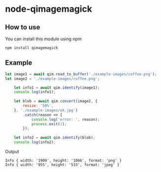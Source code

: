 # node-qimagemagick

## How to use
You can install this module using npm

`npm install qimagemagick`


## Example
```javascript
let image1 = await qim.read_to_buffer('./example-images/coffee.png');
let image2 = './example-images/coffee.png';

    let info1 = await qim.identify(image1);
    console.log(info1);
    
    let blob = await qim.convert(image2, {
        resize: '50%',
    }, './example-images/ok.jpg')
        .catch(reason => {
            console.log('error: ', reason);
            process.exit(1);
        });
    
    let info2 = await qim.identify(blob);
    console.log(info2);
```
Output
```text
Info { width: '1909', height: '1066', format: 'png' }
Info { width: '955', height: '533', format: 'jpeg' }
```